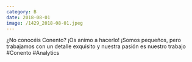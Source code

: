 ```yaml
--- 
category: B 
date: 2018-08-01 
image: /1429_2018-08-01.jpeg 
--- 
```


¿No conocéis Conento? ¡Os animo a hacerlo! ¡Somos pequeños, pero trabajamos con un detalle exquisito y nuestra pasión es nuestro trabajo #Conento #Analytics
